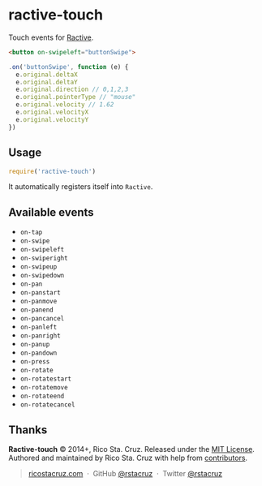 ractive-touch
=============

Touch events for [Ractive].

```html
<button on-swipeleft="buttonSwipe">
```

```js
.on('buttonSwipe', function (e) {
  e.original.deltaX
  e.original.deltaY
  e.original.direction // 0,1,2,3
  e.original.pointerType // "mouse"
  e.original.velocity // 1.62
  e.original.velocityX
  e.original.velocityY
})
```

Usage
-----

```js
require('ractive-touch')
```

It automatically registers itself into `Ractive`.

Available events
----------------

 - `on-tap`
 - `on-swipe`
 - `on-swipeleft`
 - `on-swiperight`
 - `on-swipeup`
 - `on-swipedown`
 - `on-pan`
 - `on-panstart`
 - `on-panmove`
 - `on-panend`
 - `on-pancancel`
 - `on-panleft`
 - `on-panright`
 - `on-panup`
 - `on-pandown`
 - `on-press`
 - `on-rotate`
 - `on-rotatestart`
 - `on-rotatemove`
 - `on-rotateend`
 - `on-rotatecancel`

 [Ractive]: http://ractivejs.org

## Thanks

**Ractive-touch** © 2014+, Rico Sta. Cruz. Released under the [MIT License].<br>
Authored and maintained by Rico Sta. Cruz with help from [contributors].

> [ricostacruz.com](http://ricostacruz.com) &nbsp;&middot;&nbsp;
> GitHub [@rstacruz](https://github.com/rstacruz) &nbsp;&middot;&nbsp;
> Twitter [@rstacruz](https://twitter.com/rstacruz)

[MIT License]: http://mit-license.org/
[contributors]: http://github.com/rstacruz/ractive-touch/contributors
